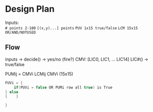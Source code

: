 # Design Plan

Inputs:  
`# points 2-100`
`[(x,y)...] points`
`PUV 1x15 true/false`
`LCM 15x15 OR/AND/NOTUSED`

## Flow

inputs -> decide() -> yes/no (fire?)
CMV: [LIC0, LIC1, ... LIC14]
LIC#() -> true/false

PUMij = CMVi LCMij CMVi (15x15)
```java
FUVi = {
    if(PUVi = false OR PUMi row all true) is True
} else
{    }

}
```
